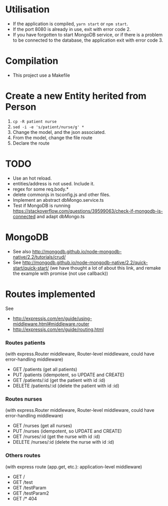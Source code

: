 # Utilisation
* If the application is compiled, `yarn start` or `npm start`.
* If the port 8080 is already in use, exit with error code 2.
* If you have forgotten to start MongoDB service, or if there is a problem
    to be connected to the database, the application exit with error code 3.


# Compilation
* This project use a Makefile

# Create a new Entity herited from Person
1. `cp -R patient nurse`
2. `sed -i -e 's/patient/nurse/g' *`
3. Change the model, and the json associated.
4. From the model, change the file route
4. Declare the route

# TODO
* Use an hot reload.
* entities/address is not used. Include it.
* regex for some req.body.*
* delete commonjs in tsconfig.js and other files.
* Implement an abstract dbMongo.service.ts
* Test if MongoDB is running
    https://stackoverflow.com/questions/39599063/check-if-mongodb-is-connected
    and adapt dbMongo.ts

# MongoDB
* See also http://mongodb.github.io/node-mongodb-native/2.2/tutorials/crud/
* See http://mongodb.github.io/node-mongodb-native/2.2/quick-start/quick-start/
    (we have thought a lot of about this link, and remake the example with
    promise (not use callback))

# Routes implemented
See
* http://expressjs.com/en/guide/using-middleware.html#middleware.router
* http://expressjs.com/en/guide/routing.html

### Routes patients
(with express.Router middleware, Router-level middleware, could have
error-handling middleware)
* GET /patients (get all patients)
* PUT /patients (idempotent, so UPDATE and CREATE)
* GET /patients/:id (get the patient with id :id)
* DELETE /patients/:id (delete the patient with id :id)

### Routes nurses
(with express.Router middleware, Router-level middleware, could have
error-handling middleware)
* GET /nurses (get all nurses)
* PUT /nurses (idempotent, so UPDATE and CREATE)
* GET /nurses/:id (get the nurse with id :id)
* DELETE /nurses/:id (delete the nurse with id :id)

### Others routes
(with express route (app.get, etc.): application-level middleware)
* GET /
* GET /test
* GET /testParam
* GET /testParam2
* GET /* 404

